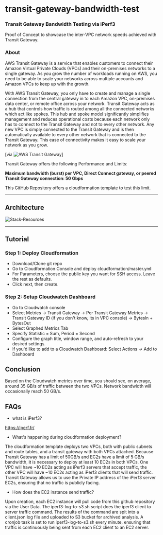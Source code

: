 # transit-gateway-bandwidth-test

### Transit Gateway Bandwidth Testing via iPerf3

Proof of Concept to showcase the inter-VPC network speeds achieved with Transit Gateway.

### About

AWS Transit Gateway is a service that enables customers to connect their Amazon Virtual Private Clouds (VPCs) and their on-premises networks to a single gateway. As you grow the number of workloads running on AWS, you need to be able to scale your networks across multiple accounts and Amazon VPCs to keep up with the growth.

With AWS Transit Gateway, you only have to create and manage a single connection from the central gateway in to each Amazon VPC, on-premises data center, or remote office across your network. Transit Gateway acts as a hub that controls how traffic is routed among all the connected networks which act like spokes. This hub and spoke model significantly simplifies management and reduces operational costs because each network only has to connect to the Transit Gateway and not to every other network. Any new VPC is simply connected to the Transit Gateway and is then automatically available to every other network that is connected to the Transit Gateway. This ease of connectivity makes it easy to scale your network as you grow.

[via ![AWS Transit Gateway](https://aws.amazon.com/transit-gateway/)]

Transit Gateway offers the following Performance and Limits:

**Maximum bandwidth (burst) per VPC, Direct Connect gateway, or peered Transit Gateway connection: 50 Gbps**

This GitHub Repository offers a cloudformation template to test this limit.

----

## Architecture

![Stack-Resources](https://github.com/CYarros10/transit-gateway-bandwidth-test/blob/master/images/architecture-design-pattern.png)

----

## Tutorial

### Step 1: Deploy Cloudformation

- Download/Clone git repo
- Go to Cloudformation Console and deploy cloudformation/master.yml
- For Parameters, choose the public key you want for SSH access. Leave the rest as defaults.
- Click next, then create.

### Step 2: Setup Cloudwatch Dashboard

- Go to Cloudwatch console
- Select Metrics -> Transit Gateway -> Per Transit Gateway Metrics -> Transit Gateway ID (if you don't know, its in VPC console) -> BytesIn + BytesOut
- Select Graphed Metrics Tab
- Specify Statistic = Sum, Period = Second
- Configure the graph title, window range, and auto-refresh to your desired settings.
- If you'd like to add to a Cloudwatch Dashboard: Select Actions -> Add to Dashboard

## Conclusion

Based on the Cloudwatch metrics over time, you should see, on average, around 35 GB/s of traffic between the two VPCs.  Network bandwidth will occasionally reach 50 GB/s.


## FAQs

- what is iPerf3?

https://iperf.fr/

- What's happening during cloudformation deployment?

The cloudformation template deploys two VPCs, both with public subnets and route tables, and a transit gateway with both VPCs attached.  Because Transit Gateway has a limit of 50GB/s and EC2s have a limit of 5 GB/s bandwidth, it is necessary to deploy at least 10 EC2s in both VPCs. One VPC will have ~10 EC2s acting as iPerf3 servers that accept traffic, the other VPC will have ~10 EC2s acting as iPerf3 clients that will send traffic.  Transit Gateway allows us to use the Private IP address of the iPerf3 server EC2s, ensuring that no traffic is publicly facing.

- How does the EC2 instance send traffic?

Upon creation, each EC2 instance will pull code from this github repository via the User Data.  The iperf3-log-to-s3.sh script does the iperf3 client to server traffic command.  The results of the command are spit into a client.json log file and uploaded to S3 bucket for archived analysis. A cronjob task is set to run iperf3-log-to-s3.sh every minute, ensuring that traffic is continuously being sent from each EC2 client to an EC2 server.